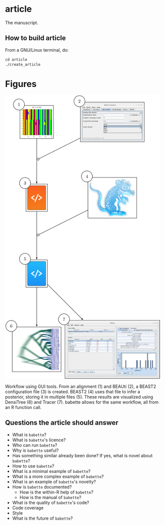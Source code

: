 # article

The manuscript.

## How to build article

From a GNU/Linux terminal, do:

```
cd article
./create_article
```

# Figures

![Figure 1](figures.jpg)

Workflow using GUI tools. From an alignment (1) and BEAUti (2), 
a BEAST2 configuration file (3) is created. BEAST2 (4) uses that file
to infer a posterior, storing it in multiple files (5). These results
are visualized using DensiTree (6) and Tracer (7). babette allows
for the same workflow, all from an R function call.

## Questions the article should answer

 * What is `babette`?
 * What is `babette`'s licence?
 * Who can run `babette`? 
 * Why is `babette` useful?
 * Has something similar already been done? If yes, what is novel about `babette`?
 * How to use `babette`?
 * What is a minimal example of `babette`?
 * What is a more complex example of `babette`?
 * What is an example of `babette`'s novelty?
 * How is `babette` documented?
   * How is the within-R help of `babette`?
   * How is the manual of `babette`? 
 * What is the quality of `babette`'s code?
  * Code coverage
  * Style
 * What is the future of `babette`?
